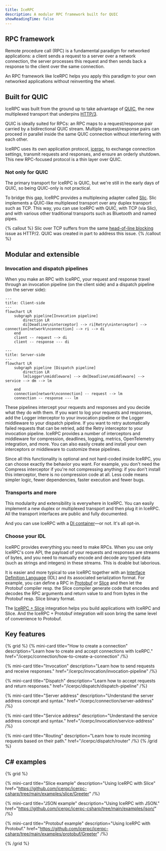 ```yaml
---
title: IceRPC
description: A modular RPC framework built for QUIC
showReadingTime: false
---
```


## RPC framework

Remote procedure call (RPC) is a fundamental paradigm for networked applications: a client sends a request to a server
over a network connection, the server processes this request and then sends back a response to the client over the same
connection.

An RPC framework like IceRPC helps you apply this paradigm to your own networked applications without reinventing the
wheel.

## Built for QUIC

IceRPC was built from the ground up to take advantage of [QUIC], the new multiplexed transport that underpins [HTTP/3].

QUIC is ideally suited for RPCs: an RPC maps to a request/response pair carried by a bidirectional QUIC stream.
Multiple request/response pairs can proceed in parallel inside the same QUIC connection without interfering with each
other.

IceRPC uses its own application protocol, [icerpc], to exchange connection settings, transmit requests and responses,
and ensure an orderly shutdown. This new RPC-focused protocol is a thin layer over QUIC.

### Not only for QUIC

The primary transport for IceRPC is QUIC, but we're still in the early days of QUIC, so being QUIC-only is not
practical.

To bridge this gap, IceRPC provides a multiplexing adapter called [Slic]. Slic implements a QUIC-like multiplexed
transport over any duplex transport such as TCP. This way, you can use IceRPC with QUIC, with TCP (via Slic), and with
various other traditional transports such as Bluetooth and named pipes.

{% callout %}
Slic over TCP suffers from the same [head-of-line blocking][hol] issue as HTTP/2. QUIC was created in part to address
this issue.
{% /callout %}

## Modular and extensible

### Invocation and dispatch pipelines

When you make an RPC with IceRPC, your request and response travel through an invocation pipeline (on the client side)
and a dispatch pipeline (on the server side):

```mermaid
---
title: Client-side
---
flowchart LR
    subgraph pipeline[Invocation pipeline]
        direction LR
        di[Deadline\ninterceptor] --> ri[Retry\ninterceptor] --> connection[network\nconnection] --> ri --> di
    end
    client -- request --> di
    client -- response --- di
```

```mermaid
---
title: Server-side
---
flowchart LR
    subgraph pipeline [Dispatch pipeline]
        direction LR
        lm[Logger\nmiddleware] --> dm[Deadline\nmiddleware] --> service --> dm --> lm

    end
    connection[network\nconnection] -- request --> lm
    connection -- response --- lm
```

These pipelines intercept your requests and responses and you decide what they do with them. If you want to log your
requests and responses, add the Logger interceptor to your invocation pipeline or the Logger middleware to your dispatch
pipeline. If you want to retry automatically failed requests that can be retried, add the Retry interceptor to your
invocation pipeline. IceRPC provides a number of interceptors and middleware for compression, deadlines, logging,
metrics, OpenTelemetry integration, and more. You can also easily create and install your own interceptors or middleware
to customize these pipelines.

Since all this functionality is optional and not hard-coded inside IceRPC, you can choose exactly the behavior you want.
For example, you don't need the Compress interceptor if you're not compressing anything: if you don't install this
interceptor, there is no compression code at all. Less code means simpler logic, fewer dependencies, faster execution
and fewer bugs.

### Transports and more

This modularity and extensibility is everywhere in IceRPC. You can easily implement a new duplex or multiplexed
transport and then plug it in IceRPC. All the transport interfaces are public and fully documented.

And you can use IceRPC with a [DI container]—or not. It's all opt-in.

### Choose your IDL

IceRPC provides everything you need to make RPCs. When you use only IceRPC's core API, the payload of your requests
and responses are streams of bytes, and you need to manually encode and decode any typed data (such as strings and
integers) in these streams. This is doable but laborious.

It is easier and more typical to use IceRPC together with an [Interface Definition Language][IDL] (IDL) and its
associated serialization format. For example, you can define a RPC in [Protobuf] or [Slice] and then let the Protobuf
compiler resp. the Slice compiler generate code that encodes and decodes the RPC arguments and return value to and from
bytes in the Protobuf resp. Slice binary format.

The [IceRPC + Slice][Slice] integration helps you build applications with IceRPC and Slice. And the IceRPC + Protobuf
integration will soon bring the same level of convenience to Protobuf.

## Key features

{% grid %}
{% mini-card
   title="How to create a connection"
   description="Learn how to create and accept connections with IceRPC."
   href="/icerpc/connection/how-to-create-a-connection" /%}

{% mini-card
   title="Invocation"
   description="Learn how to send requests and receive responses."
   href="/icerpc/invocation/invocation-pipeline" /%}

{% mini-card
   title="Dispatch"
   description="Learn how to accept requests and return responses."
   href="/icerpc/dispatch/dispatch-pipeline" /%}

{% mini-card
   title="Server address"
   description="Understand the server address concept and syntax."
   href="/icerpc/connection/server-address" /%}

{% mini-card
   title="Service address"
   description="Understand the service address concept and syntax."
   href="/icerpc/invocation/service-address" /%}

{% mini-card
   title="Routing"
   description="Learn how to route incoming requests based on their path."
   href="/icerpc/dispatch/router" /%}
{% /grid %}

## C# examples

{% grid %}

{% mini-card
   title="Slice example"
   description="Using IceRPC with Slice"
   href="https://github.com/icerpc/icerpc-csharp/tree/main/examples/slice/Greeter" /%}

{% mini-card
   title="JSON example"
   description="Using IceRPC with JSON."
   href="https://github.com/icerpc/icerpc-csharp/tree/main/examples/json/" /%}

{% mini-card
   title="Protobuf example"
   description="Using IceRPC with Protobuf."
   href="https://github.com/icerpc/icerpc-csharp/tree/main/examples/protobuf/Greeter" /%}

{% /grid %}

[DI container]: /icerpc/dependency-injection/di-and-icerpc-for-csharp
[hol]: https://en.wikipedia.org/wiki/Head-of-line_blocking
[HTTP/3]: https://en.wikipedia.org/wiki/HTTP/3
[icerpc]: /icerpc/icerpc-protocol/mapping-rpcs-to-streams
[IDL]: https://en.wikipedia.org/wiki/Interface_description_language
[Protobuf]: https://protobuf.dev/
[QUIC]: https://en.wikipedia.org/wiki/QUIC
[Slic]: /icerpc/slic-transport/overview
[Slice]: /slice

